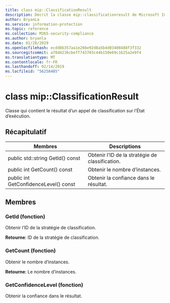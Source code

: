 ```yaml
---
title: class mip::ClassificationResult
description: Décrit la classe mip::classificationresult de Microsoft Information Protection (MIP) SDK.
author: BryanLa
ms.service: information-protection
ms.topic: reference
ms.collection: M365-security-compliance
ms.author: bryanla
ms.date: 01/28/2019
ms.openlocfilehash: ecdd8b357aa1e266e92d8a5b4d03408488f3f332
ms.sourcegitcommit: a78d4236cbeff743703c44b150e69c1625a2e9f4
ms.translationtype: MT
ms.contentlocale: fr-FR
ms.lasthandoff: 02/14/2019
ms.locfileid: "56258485"
---
```

# <a name="class-mipclassificationresult"></a>class mip::ClassificationResult 
Classe qui contient le résultat d’un appel de classification sur l’État d’exécution.
  
## <a name="summary"></a>Récapitulatif
 Membres                        | Descriptions                                
--------------------------------|---------------------------------------------
public std::string GetId() const  |  Obtenir l’ID de la stratégie de classification.
public int GetCount() const  |  Obtenir le nombre d’instances.
public int GetConfidenceLevel() const  |  Obtenir la confiance dans le résultat.
  
## <a name="members"></a>Membres
  
### <a name="getid-function"></a>GetId (fonction)
Obtenir l’ID de la stratégie de classification.

  
**Retourne**: ID de la stratégie de classification.
  
### <a name="getcount-function"></a>GetCount (fonction)
Obtenir le nombre d’instances.

  
**Retourne**: Le nombre d’instances.
  
### <a name="getconfidencelevel-function"></a>GetConfidenceLevel (fonction)
Obtenir la confiance dans le résultat.
